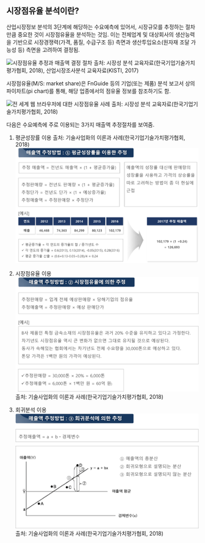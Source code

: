 ## 시장점유율 분석이란?

 산업시장정보 분석의 3단계에 해당하는 수요예측에 있어서, 시장규모를 추정하는 절차만큼 중요한 것이 시장점유율을 분석하는 것임. 이는 전체업계 및 대상회사의 생산능력을 기반으로 시장경쟁력(가격, 품질, 수급구조 등) 측면과 생산투입요소(원자재 조달 가능성 등) 측면을 고려하여 결정됨.


![시장점유율 추정과 매출액 결정 절차 ](./images/Q8_4_1_1)
출처: 시장성 분석 교육자료(한국기업기술가치평가협회, 2018), 산업시장조사분석 교육자료(KISTI, 2017)

시장점유율(M/S: market share)은 FnGuide 등의 기업(또는 제품) 분석 보고서 상의 파이차트(pi chart)를 통해, 해당 업종에서의 점유율 정보를 참조하기도 함.

![전 세계 웹 브라우저에 대한 시장점유율 사례](./images/Q8_4_1_1)
출처: 시장성 분석 교육자료(한국기업기술가치평가협회, 2018)

다음은 수요예측에 주로 이용되는 3가지 매출액 추정절차를 보여줌.
1. 평균성장률 이용
출처: 기술사업화의 이론과 사례(한국기업기술가치평가협회, 2018)
![](./images/Q8_4_1_2.png)

2. 시장점유율 이용
![](./images/Q8_4_1_3.png)
출처: 기술사업화의 이론과 사례(한국기업기술가치평가협회, 2018)

3. 회귀분석 이용
![](./images/Q8_4_1_4.png)
출처: 기술사업화의 이론과 사례(한국기업기술가치평가협회, 2018)
